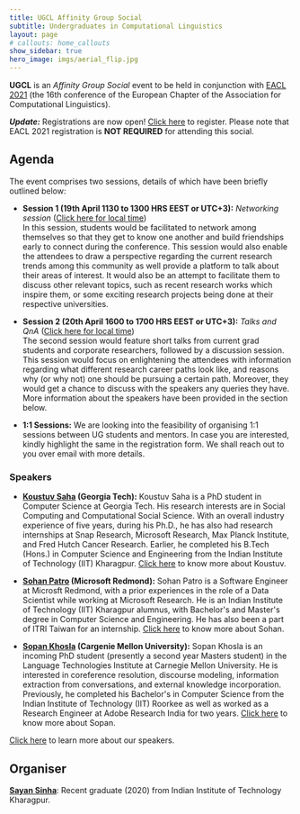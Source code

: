 ```yaml
---
title: UGCL Affinity Group Social
subtitle: Undergraduates in Computational Linguistics
layout: page
# callouts: home_callouts
show_sidebar: true
hero_image: imgs/aerial_flip.jpg
---
```


**UGCL** is an _Affinity Group Social_ event to be held in conjunction with [EACL 2021](https://2021.eacl.org/program/diversity/) (the 16th conference of the European Chapter of the Association for Computational Linguistics).

**_Update:_** Registrations are now open! <a href="https://docs.google.com/forms/d/e/1FAIpQLSeZ3jIU4g0hwQ1WR8AQT92_y6S5szqXl-RvcItzYtaDW6-ERA/viewform" target="_blank">Click here</a> to register. Please note that EACL 2021 registration is **NOT REQUIRED** for attending this social.
## Agenda
The event comprises two sessions, details of which have been briefly outlined below:

* **Session 1 (19th April 1130 to 1300 HRS EEST or UTC+3):** _Networking session_ ([Click here for local time](https://www.timeanddate.com/worldclock/fixedtime.html?msg=UGCL+Session+1&iso=20210419T1130&p1=367&ah=1&am=30))  
In this session, students would be facilitated to network among themselves so that they get to know one another and build friendships early to connect during the conference. This session would also enable the attendees to draw a perspective regarding the current research trends among this community as well provide a platform to talk about their areas of interest. It would also be an attempt to facilitate them to discuss other relevant topics, such as recent research works which inspire them, or some exciting research projects being done at their respective universities.

* **Session 2 (20th April 1600 to 1700 HRS EEST or UTC+3):** _Talks and QnA_ ([Click here for local time](https://www.timeanddate.com/worldclock/fixedtime.html?msg=UGCL+Session+2&iso=20210420T16&p1=367&ah=1))  
The second session would feature short talks from current grad students and corporate researchers, followed by a discussion session. This session would focus on enlightening the attendees with information regarding what different research career paths look like, and reasons why (or why not) one should be pursuing a certain path. Moreover, they would get a chance to discuss with the speakers any queries they have. More information about the speakers have been provided in the section below.

* **1:1 Sessions:** We are looking into the feasibility of organising 1:1 sessions between UG students and mentors. In case you are interested, kindly highlight the same in the registration form. We shall reach out to you over email with more details.

### Speakers
* **[Koustuv Saha](/speakers/koustuv) (Georgia Tech):** Koustuv Saha is a PhD student in Computer Science at Georgia Tech. His research interests are in Social Computing and Computational Social Science. With an overall industry experience of five years, during his Ph.D., he has also had research internships at Snap Research, Microsoft Research, Max Planck Institute, and Fred Hutch Cancer Research. Earlier, he completed his B.Tech (Hons.) in Computer Science and Engineering from the Indian Institute of Technology (IIT) Kharagpur. [Click here](/speakers/koustuv) to know more about Koustuv.

* **[Sohan Patro](/speakers/sohan) (Microsoft Redmond):** Sohan Patro is a Software Engineer at Microsft Redmond, with a prior experiences in the role of a Data Scientist while working at Microsoft Research. He is an Indian Institute of Technology (IIT) Kharagpur alumnus, with Bachelor's and Master's degree in Computer Science and Engineering. He has also been a part of ITRI Taiwan for an internship. [Click here](/speakers/sohan) to know more about Sohan.

* **[Sopan Khosla](/speakers/sopan) (Cargenie Mellon University):** Sopan Khosla is an incoming PhD student (presently a second year Masters student) in the Language Technologies Institute at Carnegie Mellon University. He is interested in coreference resolution, discourse modeling, information extraction from conversations, and external knowledge incorporation. Previously, he completed his Bachelor's in Computer Science from the Indian Institute of Technology (IIT) Roorkee as well as worked as a Research Engineer at Adobe Research India for two years. [Click here](/speakers/sopan) to know more about Sopan.

[Click here](/speakers/koustuv) to learn more about our speakers.

## Organiser
[**Sayan Sinha**](mailto:sayan.sinha@iitkgp.ac.in): Recent graduate (2020) from Indian Institute of Technology Kharagpur.


